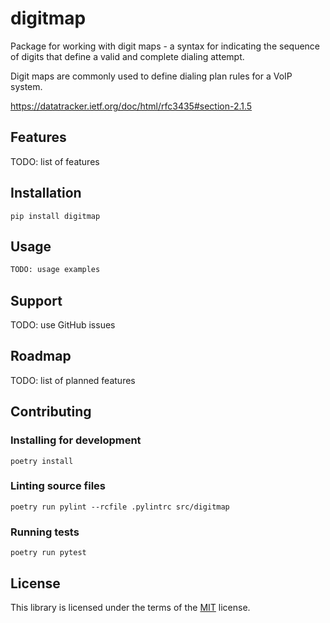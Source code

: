 # digitmap

Package for working with digit maps - a syntax for indicating the sequence of digits that define
a valid and complete dialing attempt.

Digit maps are commonly used to define dialing plan rules for a VoIP system.

https://datatracker.ietf.org/doc/html/rfc3435#section-2.1.5

## Features

TODO: list of features

## Installation

```shell
pip install digitmap
```

## Usage

```python
TODO: usage examples
```

## Support

TODO: use GitHub issues

## Roadmap

TODO: list of planned features

## Contributing

### Installing for development

```shell
poetry install
```

### Linting source files

```shell
poetry run pylint --rcfile .pylintrc src/digitmap
```

### Running tests

```shell
poetry run pytest
```

## License

This library is licensed under the terms of the [MIT](https://choosealicense.com/licenses/MIT/) license.
